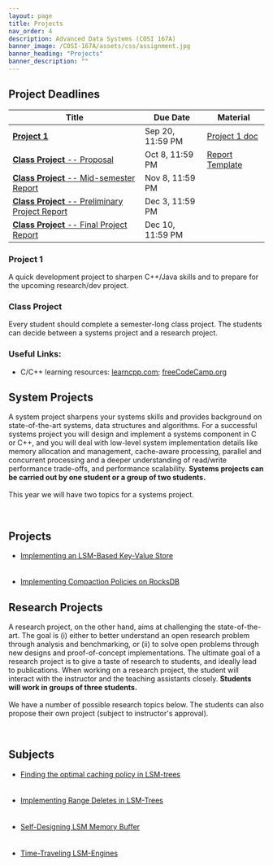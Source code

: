 ```yaml
---
layout: page
title: Projects
nav_order: 4
description: Advanced Data Systems (COSI 167A)
banner_image: /COSI-167A/assets/css/assignment.jpg
banner_heading: "Projects"
banner_description: ""
---
```


<div class="assignments">
    <div class="programming">
        <h2><strong>Project Deadlines</strong></h2>
        <table>
        <thead>
            <tr>
            <th>Title</th>
            <th>Due Date</th>
            <th>Material</th>
            </tr>
        </thead>
        <tbody>
            <tr>
            <td><a href="https://www.gradescope.com/courses/828851/assignments/4897995" target="_blank"><b>Project 1</b></a></td>
            <td>Sep 20, 11:59 PM</td>
            <td><a href="/COSI-167A/assets/projects/Project 1/PA-1.pdf" target="_blank">Project 1 doc</a></td>
            </tr>
            <tr>
            <td><a href="https://www.gradescope.com/courses/828851/assignments/5066448/" target="_blank"><b>Class Project</b> -- Proposal</a></td>
            <td>Oct 8, 11:59 PM</td>
            <td><a href="https://www.overleaf.com/read/wjctkzysjmsb#10f4c0" target="_blank">Report Template</a></td>
            </tr>
            <!-- <tr>
            <td><a href="#" target="_blank">Project Proposal</a></td>
            <td>TBD</td>
            <td><a href="#" target="_blank"></a></td>
            </tr> -->
            <tr>
            <td><a href="#" target="_blank"><b>Class Project</b> -- Mid-semester Report</a></td>
            <td>Nov 8, 11:59 PM</td>
            <td><a href="#" target="_blank"></a></td>
            </tr>
            <tr>
            <td><a href="#" target="_blank"><b>Class Project</b> -- Preliminary Project Report</a></td>
            <td>Dec 3, 11:59 PM</td>
            <td><a href="#" target="_blank"></a></td>
            </tr>
            <tr>
            <td><a href="#" target="_blank"><b>Class Project</b> -- Final Project Report</a></td>
            <td>Dec 10, 11:59 PM</td>
            <td><a href="#" target="_blank"></a></td>
            </tr>
        </tbody>
        </table>
        <h3><strong>Project 1</strong></h3>
        <p>A quick development project to sharpen C++/Java skills and to prepare for the upcoming research/dev project.</p>
        <h3><strong>Class Project</strong></h3>
        <p>Every student should complete a semester-long class project. The students can decide between a systems project and a research project.</p>
        <h3><strong>Useful Links:</strong></h3>
        <ul>
            <li>C/C++ learning resources: <a href="https://www.learncpp.com/">learncpp.com</a>;  <a href="https://www.freecodecamp.org/news/learn-c-with-free-31-hour-course/">freeCodeCamp.org</a></li>
            <!-- <li><a href="#">Introduction to Storage and Memory Hierarchy</a> and some <a href="#">example code</a></li>
            <li><a href="#">Introduction to debugging and performance tools [material developed at Harvard]</a></li>
            <li><a href="#">Performance monitoring [material developed at Harvard]</a></li>
            <li><a href="#">TPCH Data and Query generator tool</a></li>
            <li><a href="#">Final project report template</a></li> -->
        </ul>
    </div>
</div>

<div class="assignments">
    <div class="written">
        <h2>System Projects</h2>
        <p>A system project sharpens your systems skills and provides background on state-of-the-art systems, data structures and algorithms. For a successful systems project you will design and implement a systems component in C or C++, and you will deal with low-level system implementation details like memory allocation and management, cache-aware processing, parallel and concurrent processing and a deeper understanding of read/write performance trade-offs, and performance scalability. <strong>Systems projects can be carried out by one student or a group of two students.</strong><br><br>This year we will have two topics for a systems project.</p>
        <br>
        <h2>Projects</h2>
        <ul>
            <li><a href="/COSI-167A/assets/projects/Class Project/Systems Project/LSMTreeDataStore/LSMTreeDataStore.pdf" target="_blank">Implementing an LSM-Based Key-Value Store</a></li>
            <br><br>
            <li><a href="/COSI-167A/assets/projects/Class Project/Systems Project/COSI167A-F24-Systems-Implementing-Compaction-Strategies-in-RocksDB.pdf" target="_blank">Implementing Compaction Policies on RocksDB</a></li>
        </ul>
    </div>
    <div class="programming">
        <h2>Research Projects</h2>
        <p>A research project, on the other hand, aims at challenging the state-of-the-art. The goal is (i) either to better understand an open research problem through analysis and benchmarking, or (ii) to solve open problems through new designs and proof-of-concept implementations. The ultimate goal of a research project is to give a taste of research to students, and ideally lead to publications. When working on a research project, the student will interact with the instructor and the teaching assistants closely. <strong>Students will work in groups of three students.</strong><br><br>We have a number of possible research topics below. The students can also propose their own project (subject to instructor's approval).</p>
        <br>
        <h2>Subjects</h2>
        <ul>
            <li><a href="/COSI-167A/assets/projects/Class Project/Research Project/COSI167A-F24-Research-Optimal-Index-Granularity-in-LSM.pdf" target="_blank">Finding the optimal caching policy in LSM-trees</a></li><br><br>
            <li><a href="/COSI-167A/assets/projects/Class Project/Research Project/COSI167A-F24-Research-Range-Deletes-in-LSM.pdf" target="_blank">Implementing Range Deletes in LSM-Trees</a></li><br><br>
            <li><a href="/COSI-167A/assets/projects/Class Project/Research Project/COSI167A-F24-Research-Self-Designing-LSM-Buffer.pdf" target="_blank">Self-Designing LSM Memory Buﬀer</a></li><br><br>
            <li><a href="/COSI-167A/assets/projects/Class Project/Research Project/COSI167A-F24-Research-Time-Traveling-LSM.pdf" target="_blank">Time-Traveling LSM-Engines</a></li><br><br>
        </ul>
    </div>
</div>